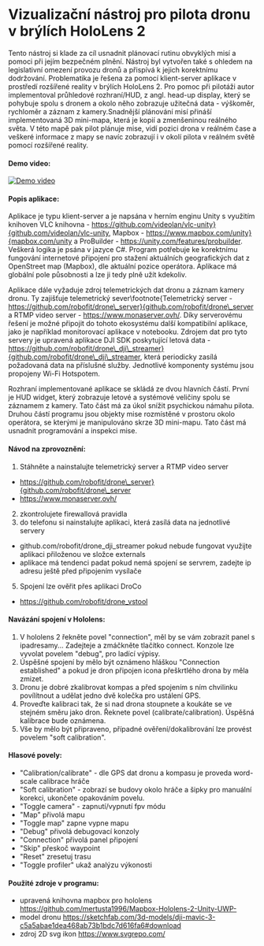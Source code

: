 # Vizualizační nástroj pro pilota dronu v brýlích HoloLens 2

Tento nástroj si klade za cíl usnadnit plánovací rutinu obvyklých misí a pomoci při jejím bezpečném plnění. Nástroj byl vytvořen také s ohledem na legislativní omezení provozu dronů a přispívá k jejich korektnímu dodržování. Problematika je řešena za pomocí klient-server aplikace v prostředí rozšířené reality v brýlích HoloLens 2. Pro pomoc při pilotáži autor implementoval průhledové rozhraní/HUD, z angl. head-up display, který se pohybuje spolu s dronem a okolo něho zobrazuje užitečná data - výškoměr, rychloměr a záznam z kamery.Snadnější plánování misí přináší implementovaná 3D mini-mapa, která je kopií a zmenšeninou reálného světa. V této mapě pak pilot plánuje mise, vidí pozici drona v reálném čase a veškeré informace z mapy se navíc zobrazují i v okolí pilota v reálném světě pomocí rozšířené reality.

#### Demo video:
[![Demo video](https://img.youtube.com/vi/PgQNG-16zcc/0.jpg)](https://www.youtube.com/watch?v=PgQNG-16zcc)

#### Popis aplikace:
Aplikace je typu klient-server a je napsána v herním enginu Unity s využitím knihoven VLC knihovna - https://github.com/videolan/vlc-unity}{github.com/videolan/vlc-unity, Mapbox - https://www.mapbox.com/unity}{mapbox.com/unity a ProBuilder - https://unity.com/features/probuilder. Veškerá logika je psána v jazyce C\#. Program potřebuje ke korektnímu fungování internetové připojení pro stažení aktuálních geografických dat z OpenStreet map (Mapbox), dle aktuální pozice operátora. Aplikace má globální pole působnosti a lze ji tedy plně užít kdekoliv. 

Aplikace dále vyžaduje zdroj telemetrických dat dronu a záznam kamery dronu. Ty zajišťuje telemetrický sever\footnote{Telemetrický server - https://github.com/robofit/drone\_server}{github.com/robofit/drone\_server a RTMP video server - https://www.monaserver.ovh/. Díky serverovému řešení je možné připojit do tohoto ekosystému další kompatibilní aplikace, jako je například monitorovací aplikace v notebooku. Zdrojem dat pro tyto servery je upravená aplikace DJI SDK poskytující letová data - https://github.com/robofit/drone\_dji\_streamer}{github.com/robofit/drone\_dji\_streamer, která periodicky zasílá požadovaná data na příslušné služby. Jednotlivé komponenty systému jsou propojeny Wi-Fi Hotspotem. 

Rozhraní implementované aplikace se skládá ze dvou hlavních částí. První je HUD widget, který zobrazuje letové a systémové veličiny spolu se záznamem z kamery. Tato část má za úkol snížit psychickou námahu pilota.  Druhou částí programu jsou objekty mise rozmístěné v prostoru okolo operátora, se kterými je manipulováno skrze 3D mini-mapu. Tato část má usnadnit programování a inspekci mise.

#### Návod na zprovoznění:
1. Stáhněte a nainstalujte telemetrický server a RTMP video server
 - https://github.com/robofit/drone\_server}{github.com/robofit/drone\_server
 - https://www.monaserver.ovh/
2. zkontrolujete firewallová pravidla
3. do telefonu si nainstalujte aplikaci, která zasílá data na jednotlivé servery
 - github.com/robofit/drone\_dji\_streamer
pokud nebude fungovat využijte aplikaci přiloženou ve složce externals
 - aplikace má tendenci padat pokud nemá spojení se servrem, zadejte ip adresu ještě před připojením vysílače
5. Spojení lze ověřit přes aplikaci DroCo
 - https://github.com/robofit/drone_vstool

#### Navázání spojení v Hololens:
1. V hololens 2 řekněte povel "connection", měl by se vám zobrazit panel s ipadresamy... Zadejteje a zmáčkněte tlačítko connect. Konzole lze vyvolat povelem "debug", pro ladící výpisy.
2. Úspěšné spojení by mělo být oznámeno hláškou "Connection established" a pokud je dron připojen icona přeškrtlého drona by měla zmizet.
3. Dronu je dobré zkalibrovat kompas a před spojením s ním chvilinku povílítnout a udělat jedno dvě kolečka pro ustálení GPS.
4. Proveďte kalibraci tak, že si nad drona stoupnete a koukáte se ve stejném směru jako dron. Řeknete povel (calibrate/calibration). Úspěšná kalibrace bude oznámena.
5. Vše by mělo být připraveno, případné ověření/dokalibrování lze provést povelem "soft calibration".

#### Hlasové povely:
 - "Calibration/calibrate" - dle GPS dat dronu a kompasu je proveda word-scale calibrace hráče
 - "Soft calibration" - zobrazí se budovy okolo hráče a šipky pro manuální korekci, ukončete opakováním povelu.
 - "Toggle camera" - zapnutí/vypnutí fpv módu
 - "Map" přivolá mapu
 - "Toggle map" zapne vypne mapu
 - "Debug" přivolá debugovací konzoly
 - "Connection" přivolá panel připojení
 - "Skip" přeskoč waypoint
 - "Reset" zresetuj trasu
 - "Toggle profiler" ukaž analýzu výkonosti

#### Použité zdroje v programu:
 - upravená knihovna mapbox pro hololens
https://github.com/mertusta1996/Mapbox-Hololens-2-Unity-UWP-
 - model dronu
https://sketchfab.com/3d-models/dji-mavic-3-c5a5abae1dea468ab73b1bdc7d616fa6#download
- zdroj 2D svg ikon
https://www.svgrepo.com/


